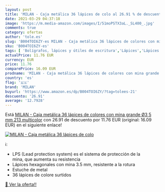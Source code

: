 ```yaml
---
layout: post
title: 'MILAN - Caja metálica 36 lápices de colo al 26.91 % de descuento'
date: 2021-03-29 04:37:18
image: 'https://m.media-amazon.com/images/I/51moPSTX3aL._SL400_.jpg'
comments: true
category: ofertas
author: 'tole.es'
slug: 'B004TOI6ZY-es MILAN - Caja metálica 36 lápices de colores con mina...'
sku: 'B004TOI6ZY-es'
tags: [ 'Bolígrafos, lápices y útiles de escritura','Lápices','Lápices de colores para adultos','Oficina y papelería','lápices','milan', ]
actualPrice: 11.76 EUR
currency: EUR
price: 11.76
comparePrice: 16.09 EUR
prodname: 'MILAN - Caja metálica 36 lápices de colores con mina grande Ø3 5 mm 213  multicolor'
country: 'es'
flag: '🇪🇸'
brand: 'MILAN'
buyurl: 'https://www.amazon.es/dp/B004TOI6ZY/?tag=tolees-21'
descuento: '26.91'
average: '12.7928'
---
```


Está [MILAN - Caja metálica 36 lápices de colores con mina grande Ø3 5 mm 213  multicolor](https://www.amazon.es/dp/B004TOI6ZY/?tag=tolees-21) con 26.91 de descuento por 11.76 EUR (original: 16.09 EUR) en el siguiente enlace!

[![MILAN - Caja metálica 36 lápices de colo](https://m.media-amazon.com/images/I/51moPSTX3aL._SL400_.jpg)](https://www.amazon.es/dp/B004TOI6ZY/?tag=tolees-21)

ℹ️:

- LPS (Lead protection system) es el sistema de protección de la mina, que aumenta su resistencia
- Lápices hexagonales con mina 3.5 mm, resistente a la rotura
- Estuche de metal
- 36 lápices de colore surtidos

[🛒 Ver la oferta!!](https://www.amazon.es/dp/B004TOI6ZY/?tag=tolees-21)

